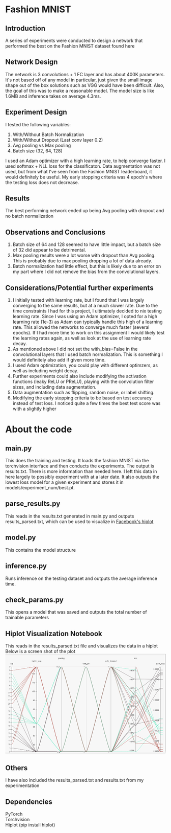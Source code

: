 # Fashion MNIST
## Introduction
A series of experiments were conducted to design a network that performed the best on the Fashion MNIST dataset found here

## Network Design
The network is 3 convolutions + 1 FC layer and has about 400K parameters.  It's not based off of any model in particular, just given the small image shape out of the box solutions such as VGG would have been difficult.  Also, the goal of this was to make a reasonable model.  The model size is like 1.6MB and inference takes on average 4.3ms.  

## Experiment Design
I tested the following variables:
1. With/Without Batch Normalization
2. With/Without Dropout (Last conv layer 0.2)
3. Avg pooling vs Max pooling
4. Batch size (32, 64, 128)

I used an Adam optimizer with a high learning rate, to help converge faster.  I used softmax + NLL loss for the classificaton.  Data augmentation was not used, but from what I've seen from the Fashion MNIST leaderboard, it would definitely be useful.  My early stopping criteria was 4 epoch's where the testing loss does not decrease.

## Results
The best performing network ended up being Avg pooling with dropout and no batch normalization

## Observations and Conclusions
1.  Batch size of 64 and 128 seemed to have little impact, but a batch size of 32 did appear to be detrimental.
2.  Max pooling results were a lot worse with dropout than Avg pooling.  This is probably due to max pooling dropping a lot of data already.
3.  Batch normalization had little effect, but this is likely due to an error on my part where I did not remove the bias from the convolutional layers.

## Considerations/Potential further experiments
1. I initially tested with learning rate, but I found that I was largely converging to the same results, but at a much slower rate.  Due to the time constraints I had for this project, I ultimately decided to nix testing learning rate.  Since I was using an Adam optimizer, I opted for a high learning rate (1e-3) as Adam can typically handle this high of a learning rate.  This allowed the networks to converge much faster (several epochs).  If I had more time to work on this assignment I would likely test the learning rates again, as well as look at the use of learning rate decay.
2. As mentioned above I did not set the with_bias=False in the convolutional layers that I used batch normalization.  This is something I would definitely also add if given more time.
3. I used Adam optimization, you could play with different optimzers, as well as including weight decay.
4. Further experiments could also include modifying the activation functions (leaky ReLU or PReLU), playing with the convolution filter sizes, and including data augmentation.
5. Data augmentation such as flipping, random noise, or label shifting.
6. Modifying the early stopping criteria to be based on test accuracy instead of test loss.  I noticed quite a few times the best test score was with a slightly higher 

# About the code

## main.py
This does the training and testing.  It loads the fashion MNIST via the torchvision interface and then conducts the experiments.  The output is results.txt.  There is more information than needed here.  I left this data in here largely to possibly experiment with at a later date.  It also outputs the lowest loss model for a given experiment and stores it in models/experiment_num/best.pt.

## parse_results.py
This reads in the results.txt generated in main.py and outputs results_parsed.txt, which can be used to visualize in [Facebook's hiplot](https://ai.facebook.com/blog/hiplot-high-dimensional-interactive-plots-made-easy/)

## model.py
This contains the model structure

## inference.py
Runs inference on the testing dataset and outputs the average inference time.

## check_params.py
This opens a model that was saved and outputs the total number of trainable parameters

## Hiplot Visualization Notebook
This reads in the results_parsed.txt file and visualizes the data in a hiplot<br>
Below is a screen shot of the plot<br>
![Plot](plot.PNG)

## Others
I have also included the results_parsed.txt and results.txt from my experimentation

## Dependencies
PyTorch<br>
Torchvision<br>
Hiplot  (pip install hiplot)